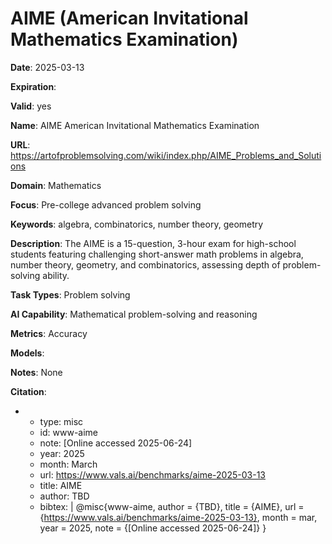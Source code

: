 # AIME (American Invitational Mathematics Examination)

**Date**: 2025-03-13

**Expiration**: 

**Valid**: yes

**Name**: AIME  American Invitational Mathematics Examination 

**URL**: https://artofproblemsolving.com/wiki/index.php/AIME_Problems_and_Solutions

**Domain**: Mathematics

**Focus**: Pre-college advanced problem solving

**Keywords**: algebra, combinatorics, number theory, geometry

**Description**: The AIME is a 15-question, 3-hour exam for high-school students featuring challenging short-answer math problems in algebra, number theory, geometry, and combinatorics,  assessing depth of problem-solving ability. 

**Task Types**: Problem solving

**AI Capability**: Mathematical problem-solving and reasoning

**Metrics**: Accuracy

**Models**: 

**Notes**: None

**Citation**:

-
  - type: misc
  - id: www-aime
  - note: [Online accessed 2025-06-24]
  - year: 2025
  - month: March
  - url: https://www.vals.ai/benchmarks/aime-2025-03-13
  - title: AIME
  - author: TBD
  - bibtex: |
      @misc{www-aime,
        author = {TBD},
        title = {AIME},
        url = {https://www.vals.ai/benchmarks/aime-2025-03-13},
        month = mar,
        year = 2025,
        note = {[Online accessed 2025-06-24]}
      }

